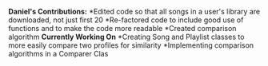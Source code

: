 **Daniel's Contributions:**
*Edited code so that all songs in a user's library are downloaded, not just first 20
*Re-factored code to include good use of functions and to make the code more readable
*Created comparison algorithm
**Currently Working On**
*Creating Song and Playlist classes to more easily compare two profiles for similarity 
*Implementing comparison algorithms in a Comparer Clas
